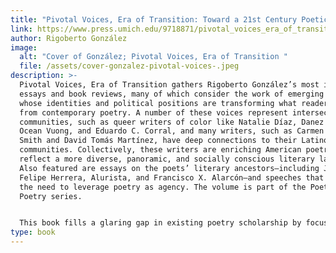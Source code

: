 ```yaml
---
title: "Pivotal Voices, Era of Transition: Toward a 21st Century Poetics "
link: https://www.press.umich.edu/9718871/pivotal_voices_era_of_transition
author: Rigoberto González
image:
  alt: "Cover of González; Pivotal Voices, Era of Transition "
  file: /assets/cover-gonzalez-pivotal-voices-.jpeg
description: >-
  Pivotal Voices, Era of Transition gathers Rigoberto González’s most important
  essays and book reviews, many of which consider the work of emerging poets
  whose identities and political positions are transforming what readers expect
  from contemporary poetry. A number of these voices represent intersectional
  communities, such as queer writers of color like Natalie Díaz, Danez Smith,
  Ocean Vuong, and Eduardo C. Corral, and many writers, such as Carmen Giménez
  Smith and David Tomás Martínez, have deep connections to their Latino
  communities. Collectively, these writers are enriching American poetry to
  reflect a more diverse, panoramic, and socially conscious literary landscape.
  Also featured are essays on the poets’ literary ancestors—including Juan
  Felipe Herrera, Alurista, and Francisco X. Alarcón—and speeches that address
  the need to leverage poetry as agency. The volume is part of the Poets on
  Poetry series. 


  This book fills a glaring gap in existing poetry scholarship by focusing exclusively on writers of color, and particularly on Latino poetry. González makes important observations about the relevance, urgency, and exquisite craft of the work coming from writers who represent marginalized communities. His insightful connections between the Latino, African American, Asian American, and Native American literatures persuasively position them as a collective movement critiquing, challenging, and reorienting the direction of American poetry with their nuanced and politicized verse. González’s inclusive vision covers a wide landscape of writers, opening literary doors for sexual and ethnic minorities.
type: book
---
```

